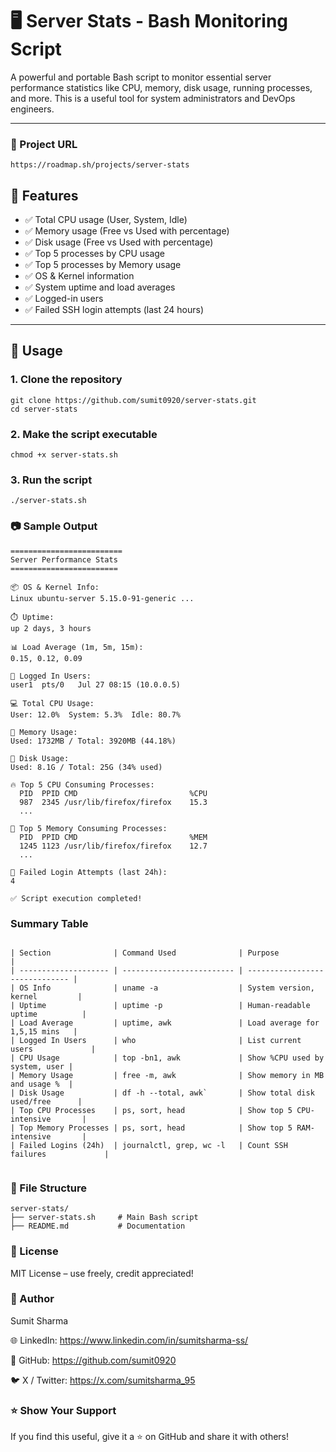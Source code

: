 # 🖥️ Server Stats - Bash Monitoring Script

A powerful and portable Bash script to monitor essential server performance statistics like CPU, memory, disk usage, running processes, and more. This is a useful tool for system administrators and DevOps engineers.

---

### 🔗 Project URL
```
https://roadmap.sh/projects/server-stats
```
## 📌 Features

- ✅ Total CPU usage (User, System, Idle)
- ✅ Memory usage (Free vs Used with percentage)
- ✅ Disk usage (Free vs Used with percentage)
- ✅ Top 5 processes by CPU usage
- ✅ Top 5 processes by Memory usage
- ✅ OS & Kernel information
- ✅ System uptime and load averages
- ✅ Logged-in users
- ✅ Failed SSH login attempts (last 24 hours)

---

## 🚀 Usage

### 1. Clone the repository

```
git clone https://github.com/sumit0920/server-stats.git
cd server-stats
```
### 2. Make the script executable

```
chmod +x server-stats.sh
```
### 3. Run the script
```
./server-stats.sh
```
### 📷 Sample Output 
```
=========================
Server Performance Stats
========================
```
```
📦 OS & Kernel Info:
Linux ubuntu-server 5.15.0-91-generic ...

⏱️ Uptime:
up 2 days, 3 hours

📊 Load Average (1m, 5m, 15m):
0.15, 0.12, 0.09

👥 Logged In Users:
user1  pts/0   Jul 27 08:15 (10.0.0.5)

💻 Total CPU Usage:
User: 12.0%  System: 5.3%  Idle: 80.7%

🧠 Memory Usage:
Used: 1732MB / Total: 3920MB (44.18%)

💽 Disk Usage:
Used: 8.1G / Total: 25G (34% used)

🔥 Top 5 CPU Consuming Processes:
  PID  PPID CMD                         %CPU
  987  2345 /usr/lib/firefox/firefox    15.3
  ...

🧵 Top 5 Memory Consuming Processes:
  PID  PPID CMD                         %MEM
  1245 1123 /usr/lib/firefox/firefox    12.7
  ...

🚫 Failed Login Attempts (last 24h):
4

✅ Script execution completed!

```
### Summary Table

```

| Section              | Command Used              | Purpose                        |
| -------------------- | ------------------------- | ------------------------------ |
| OS Info              | uname -a                  | System version, kernel         |
| Uptime               | uptime -p                 | Human-readable uptime          |
| Load Average         | uptime, awk               | Load average for 1,5,15 mins   |
| Logged In Users      | who                       | List current users             |
| CPU Usage            | top -bn1, awk             | Show %CPU used by system, user |
| Memory Usage         | free -m, awk              | Show memory in MB and usage %  |
| Disk Usage           | df -h --total, awk`       | Show total disk used/free      |
| Top CPU Processes    | ps, sort, head            | Show top 5 CPU-intensive       |
| Top Memory Processes | ps, sort, head            | Show top 5 RAM-intensive       |
| Failed Logins (24h)  | journalctl, grep, wc -l   | Count SSH failures             |


```
### 📂 File Structure
```
server-stats/
├── server-stats.sh     # Main Bash script
├── README.md           # Documentation

```

### 📜 License
MIT License – use freely, credit appreciated!

### 👤 Author
Sumit Sharma

🌐 LinkedIn: https://www.linkedin.com/in/sumitsharma-ss/

🐙 GitHub: https://github.com/sumit0920

🐦 X / Twitter: https://x.com/sumitsharma_95

### ⭐️ Show Your Support
If you find this useful, give it a ⭐️ on GitHub and share it with others!


